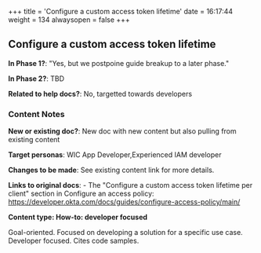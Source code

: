 +++
title = 'Configure a custom access token lifetime'
date = 16:17:44
weight = 134
alwaysopen = false
+++

## Configure a custom access token lifetime

**In Phase 1?**: "Yes, but we postpoine guide breakup to a later phase."

**In Phase 2?**: TBD

**Related to help docs?**: No, targetted towards developers



### Content Notes

**New or existing doc?**: New doc with new content but also pulling from existing content

**Target personas**: WIC App Developer,Experienced IAM developer

**Changes to be made**: See existing content link for more details.

**Links to original docs**: - The "Configure a custom access token lifetime per client" section in Configure an access policy: https://developer.okta.com/docs/guides/configure-access-policy/main/

**Content type: How-to: developer focused**

Goal-oriented. Focused on developing a solution for a specific use case. Developer focused. Cites code samples.


